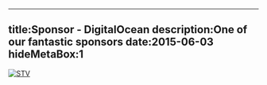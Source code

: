 ----
title:Sponsor - DigitalOcean
description:One of our fantastic sponsors
date:2015-06-03
hideMetaBox:1
----

[![STV](/content/media/image/digitalocean-logo.png)][1]


[1]: https://digitalocean.com "DigitalOcean is the world's fastest growing cloud hosting provider built for developers. Our mission is simple: we're passionate about making complex infrastructure simple and delighting our customers with a seamless experience that brings them joy. New users can easily deploy a blazing fast cloud server in 55 seconds with an intuitive control panel interface, which can be replicated on a larger scale with the company's straightforward API."
